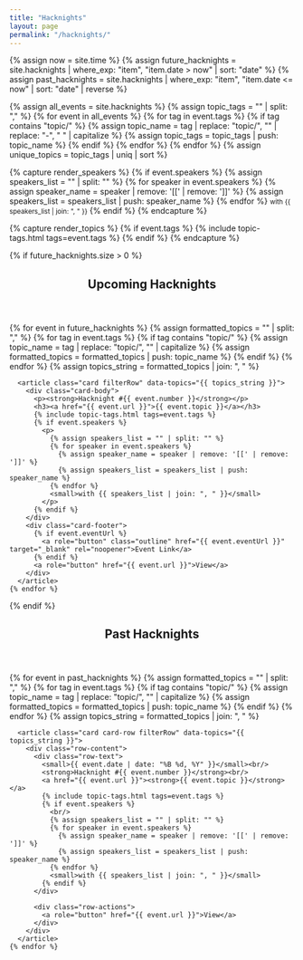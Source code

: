 ```yaml
---
title: "Hacknights"
layout: page
permalink: "/hacknights/"
---
```


{% assign now = site.time %}
{% assign future_hacknights = site.hacknights | where_exp: "item", "item.date > now" | sort: "date" %}
{% assign past_hacknights = site.hacknights | where_exp: "item", "item.date <= now" | sort: "date" | reverse %}

<!-- Extract unique topics for filters -->
{% assign all_events = site.hacknights %}
{% assign topic_tags = "" | split: "," %}
{% for event in all_events %}
  {% for tag in event.tags %}
    {% if tag contains "topic/" %}
      {% assign topic_name = tag | replace: "topic/", "" | replace: "-", " " | capitalize %}
      {% assign topic_tags = topic_tags | push: topic_name %}
    {% endif %}
  {% endfor %}
{% endfor %}
{% assign unique_topics = topic_tags | uniq | sort %}


<!-- Helper snippets -->

{% capture render_speakers %}
  {% if event.speakers %}
    {% assign speakers_list = "" | split: "" %}
    {% for speaker in event.speakers %}
      {% assign speaker_name = speaker | remove: '[[' | remove: ']]' %}
      {% assign speakers_list = speakers_list | push: speaker_name %}
    {% endfor %}
    <small>with {{ speakers_list | join: ", " }}</small>
  {% endif %}
{% endcapture %}

{% capture render_topics %}
  {% if event.tags %}
    {% include topic-tags.html tags=event.tags %}
  {% endif %}
{% endcapture %}

<!-- Upcoming Hacknights -->
{% if future_hacknights.size > 0 %}
<section>
  <header>
    <h2>Upcoming Hacknights</h2>
  </header>
  <div id="hacknightsGrid" class="card-grid">
    {% for event in future_hacknights %}
      {% assign formatted_topics = "" | split: "," %}
      {% for tag in event.tags %}
        {% if tag contains "topic/" %}
          {% assign topic_name = tag | replace: "topic/", "" | capitalize %}
          {% assign formatted_topics = formatted_topics | push: topic_name %}
        {% endif %}
      {% endfor %}
      {% assign topics_string = formatted_topics | join: ", " %}

      <article class="card filterRow" data-topics="{{ topics_string }}">
        <div class="card-body">
          <p><strong>Hacknight #{{ event.number }}</strong></p>
          <h3><a href="{{ event.url }}">{{ event.topic }}</a></h3>
          {% include topic-tags.html tags=event.tags %}
          {% if event.speakers %}
            <p>
              {% assign speakers_list = "" | split: "" %}
              {% for speaker in event.speakers %}
                {% assign speaker_name = speaker | remove: '[[' | remove: ']]' %}
                {% assign speakers_list = speakers_list | push: speaker_name %}
              {% endfor %}
              <small>with {{ speakers_list | join: ", " }}</small>
            </p>
          {% endif %}
        </div>
        <div class="card-footer">
          {% if event.eventUrl %}
            <a role="button" class="outline" href="{{ event.eventUrl }}" target="_blank" rel="noopener">Event Link</a>
          {% endif %}
          <a role="button" href="{{ event.url }}">View</a>
        </div>
      </article>
    {% endfor %}
  </div>
</section>
{% endif %}

<!-- Past Hacknights -->
<section>
  <header>
    <h2>Past Hacknights</h2>
  </header>
  <div id="pastHacknightsList" class="card-list">
    {% for event in past_hacknights %}
      {% assign formatted_topics = "" | split: "," %}
      {% for tag in event.tags %}
        {% if tag contains "topic/" %}
          {% assign topic_name = tag | replace: "topic/", "" | capitalize %}
          {% assign formatted_topics = formatted_topics | push: topic_name %}
        {% endif %}
      {% endfor %}
      {% assign topics_string = formatted_topics | join: ", " %}

      <article class="card card-row filterRow" data-topics="{{ topics_string }}">
        <div class="row-content">
          <div class="row-text">
            <small>{{ event.date | date: "%B %d, %Y" }}</small><br/>
            <strong>Hacknight #{{ event.number }}</strong><br/>
            <a href="{{ event.url }}"><strong>{{ event.topic }}</strong></a>
            {% include topic-tags.html tags=event.tags %}
            {% if event.speakers %}
              <br/>
              {% assign speakers_list = "" | split: "" %}
              {% for speaker in event.speakers %}
                {% assign speaker_name = speaker | remove: '[[' | remove: ']]' %}
                {% assign speakers_list = speakers_list | push: speaker_name %}
              {% endfor %}
              <small>with {{ speakers_list | join: ", " }}</small>
            {% endif %}
          </div>

          <div class="row-actions">
            <a role="button" href="{{ event.url }}">View</a>
          </div>
        </div>
      </article>
    {% endfor %}
  </div>
</section>
